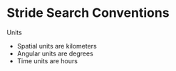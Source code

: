 Stride Search Conventions
===========

Units
- Spatial units are kilometers
- Angular units are degrees
- Time units are hours

